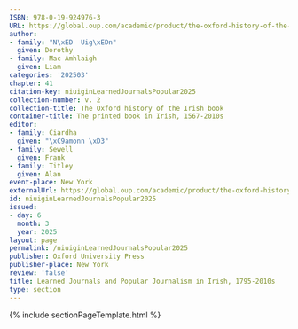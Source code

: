 ```yaml
---
ISBN: 978-0-19-924976-3
URL: https://global.oup.com/academic/product/the-oxford-history-of-the-irish-book-volume-ii-9780199249763?cc=ge&lang=3n#
author:
- family: "N\xED  Uig\xEDn"
  given: Dorothy
- family: Mac Amhlaigh
  given: Liam
categories: '202503'
chapter: 41
citation-key: niuiginLearnedJournalsPopular2025
collection-number: v. 2
collection-title: The Oxford history of the Irish book
container-title: The printed book in Irish, 1567-2010s
editor:
- family: Ciardha
  given: "\xC9amonn \xD3"
- family: Sewell
  given: Frank
- family: Titley
  given: Alan
event-place: New York
externalUrl: https://global.oup.com/academic/product/the-oxford-history-of-the-irish-book-volume-ii-9780199249763?cc=ge&lang=3n#
id: niuiginLearnedJournalsPopular2025
issued:
- day: 6
  month: 3
  year: 2025
layout: page
permalink: /niuiginLearnedJournalsPopular2025
publisher: Oxford University Press
publisher-place: New York
review: 'false'
title: Learned Journals and Popular Journalism in Irish, 1795-2010s
type: section
---
```

{% include sectionPageTemplate.html %}
